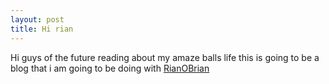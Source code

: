 ```yaml
---
layout: post 
title: Hi rian
---
```


Hi guys of the future reading about my amaze balls life this is going to be a blog that 
i am going to be doing with [RianOBrian](https://github.com/RianOBrian)
